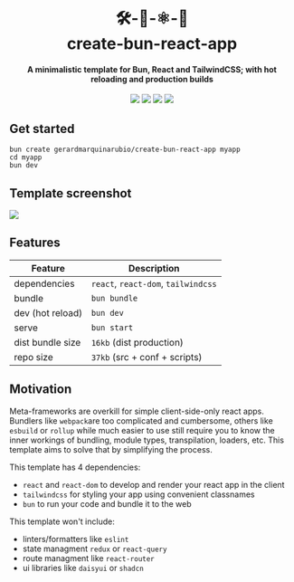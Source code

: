 <div align="center">
    <h1>
        🛠️-🥟-⚛️-📱 </br>
        create-bun-react-app
    </h1>
    <h4>
        A minimalistic template for Bun, React and TailwindCSS; with hot reloading and production builds
    </h4>
    <img src="https://img.shields.io/badge/typescript-latest-blue?style=flat-square&logo=typescript" /> 
    <img src="https://img.shields.io/badge/react-latest-%2361DBFB?style=flat-square&logo=react" />
    <img src="https://img.shields.io/badge/bun-latest-red?style=flat-square&logo=bun" />
    <img src="https://img.shields.io/badge/🔋_batteries-sold_separately-yellow?style=flat-square" />
</div>

## Get started
```shell
bun create gerardmarquinarubio/create-bun-react-app myapp
cd myapp
bun dev
```

## Template screenshot

<img src="https://i.ibb.co/RD2yhYj/create-bun-react-app.png" />

## Features

| **Feature**         | **Description**                       |
|---------------------|---------------------------------------|
| dependencies        | `react`, `react-dom`, `tailwindcss`   |
| bundle              | `bun bundle`                          |
| dev (hot reload)    | `bun dev`                             |
| serve               | `bun start`                           |
| dist bundle size    | `16kb` (dist production)              |
| repo size           | `37kb` (src + conf + scripts)         |

## Motivation
Meta-frameworks are overkill for simple client-side-only react apps. Bundlers like `webpack`are too complicated and cumbersome, others like `esbuild` or `rollup` while much easier to use still require you to know the inner workings of bundling, module types, transpilation, loaders, etc. This template aims to solve that by simplifying the process.

This template has 4 dependencies:
- `react` and `react-dom` to develop and render your react app in the client
- `tailwindcss` for styling your app using convenient classnames
- `bun` to run your code and bundle it to the web

This template won't include:
- linters/formatters like `eslint`
- state managment `redux` or `react-query`
- route managment like `react-router`
- ui libraries like `daisyui` or `shadcn`
